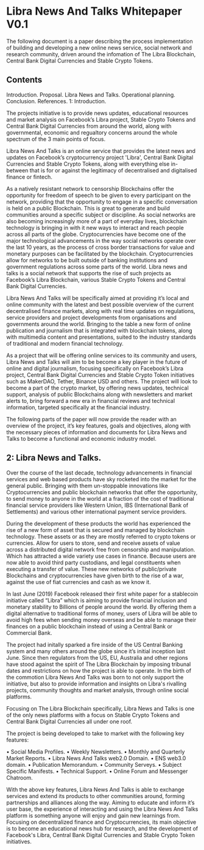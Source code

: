 # Libra News And Talks Whitepaper V0.1

The following document is a paper describing the process implementation of building and developing a new online news service, social network and research community, driven around the infomation of The Libra Blockchain, Central Bank Digital Currencies and Stable Crypto Tokens.

## Contents

Introduction.
Proposal.
Libra News and Talks.
Operational planning.
Conclusion.
References.
1: Introduction.

The projects initiative is to provide news updates, educational resources and market analysis on Facebook’s Libra project, Stable Crypto Tokens and Central Bank Digital Currencies from around the world, along with governmental, economic and regualtory concerns around the whole spectrum of the 3 main points of focus.

Libra News And Talks is an online service that provides the latest news and updates on Facebook’s cryptocurrency project 'Libra', Central Bank Digital Currencies and Stable Crypto Tokens, along with everything else in-between that is for or against the legitimacy of decentralised and digitalised finance or fintech.

As a natively resistant network to censorship Blockchains offer the opportunity for freedom of speech to be given to every participant on the network, providing that the opportunity to engage in a specific conversation is held on a public Blockchain. This is great to generate and build communities around a specific subject or discipline. As social networks are also becoming increasingly more of a part of everyday lives, blockchain technology is bringing in with it new ways to interact and reach people across all parts of the globe. Cryptocurrencies have become one of the major technological advancements in the way social networks operate over the last 10 years, as the process of cross border transactions for value and monetary purposes can be facilitated by the blockchain. Cryptocurrencies allow for networks to be built outside of banking institutions and government regulations across some parts of the world. Libra news and talks is a social network that supports the rise of such projects as Facebook’s Libra Blockchain, various Stable Crypto Tokens and Central Bank Digital Currencies.

Libra News And Talks will be specifically aimed at providing it’s local and online community with the latest and best possible overview of the current decentralised finance markets, along with real time updates on regulations, service providers and project developments from organisations and governments around the world. Bringing to the table a new form of online publication and journalism that is integrated with blockchain tokens, along with multimedia content and presentations, suited to the industry standards of traditional and modern financial technology.

As a project that will be offering online services to its community and users, Libra News and Talks will aim to be become a key player in the future of online and digital journalism, focusing specifically on Facebook’s Libra project, Central Bank Digital Currencies and Stable Crypto Token initiatives such as MakerDAO, Tether, Binance USD and others. The project will look to become a part of the crypto market, by offering news updates, technical support, analysis of public Blockchains along with newsletters and market alerts to, bring forward a new era in financial reviews and technical information, targeted specifically at the financial industry.

The following parts of the paper will now provide the reader with an overview of the project, it’s key features, goals and objectives, along with the necessary pieces of information and documents for Libra News and Talks to become a functional and economic industry model.

## 2: Libra News and Talks.

Over the course of the last decade, technology advancements in financial services and web based products have sky rocketed into the market for the general public. Bringing with them un-stoppable innovations like Cryptocurrencies and public blockchain networks that offer the opportunity, to send money to anyone in the world at a fraction of the cost of traditional financial service providers like Western Union, IBS (International Bank of Settlements) and various other international payment service providers.

During the development of these products the world has experienced the rise of a new form of asset that is secured and managed by blockchain technology. These assets or as they are mostly referred to crypto tokens or currencies. Allow for users to store, send and receive assets of value across a distributed digital network free from censorship and manipulation. Which has attracted a wide variety use cases in finance. Because users are now able to avoid third party custodians, and legal constituents when executing a transfer of value. These new networks of public/private Blockchains and cryptocurrencies have given birth to the rise of a war, against the use of fiat currencies and cash as we know it.

In last June (2019) Facebook released their first white paper for a stablecoin initiative called “Libra” which is aiming to provide financial inclusion and monetary stability to Billions of people around the world. By offering them a digital alternative to traditional forms of money, users of Libra will be able to avoid high fees when sending money overseas and be able to manage their finances on a public blockchain instead of using a Central Bank or Commercial Bank.

The project had initally sparked a fire inside of the US Central Banking system and many others around the globe since it’s initial inception last June. Since then regulators from the US, EU, Australia and other regions have stood against the spirit of The Libra Blockchain by imposing tribunal dates and restrictions on how the project is able to operate. In the birth of the commotion Libra News And Talks was born to not only support the initiative, but also to provide information and insights on Libra's rivalling projects, community thoughts and market analysis, through online social platforms.

Focusing on The Libra Blockchain specifically, Libra News and Talks is one of the only news platforms with a focus on Stable Crypto Tokens and Central Bank Digital Currencies all under one roof.

The project is being developed to take to market with the following key features:

•	Social Media Profiles. •	Weekly Newsletters. •	Monthly and Quarterly Market Reports. •	Libra News And Talks web2.0 Domain. • ENS web3.0 domain. • Publication Memorandum. • Community Serveys. • Subject Specific Manifests.
• Technical Support. • Online Forum and Messenger Chatroom.

With the above key features, Libra News And Talks is able to exchange services and extend its products to other communities around, forming partnerships and alliances along the way. Aiming to educate and inform it’s user base, the experience of interacting and using the Libra News And Talks platform is something anyone will enjoy and gain new learnings from. Focusing on decentralized finance and Cryptocurrencies, its main objective is to become an educational news hub for research, and the development of Facebook's Libra, Central Bank Digital Currencies and Stable Crypto Token initiatives.

